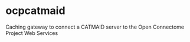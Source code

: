 ocpcatmaid
==========

Caching gateway to connect a CATMAID server to the Open Connectome Project Web Services
